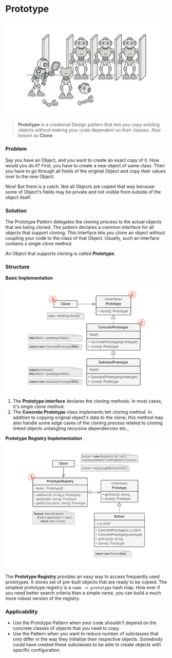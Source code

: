 # Prototype

![prototype](prototype.png)

> **Prototype** is  a creational Design pattern that lets you copy existing objects without making your code dependent on their classes. Also known as **Clone**.

### Problem
Say you have an Object, and you want to create an exact copy of it. How would you do it? First, you have to create a  new object of same class. Then you have to go through all fields of the original Object and copy their values over to the new Object.

Nice! But there is a catch. Not all Objects are copied that way because some of Object's fields may be private and not visible from outside of the object itself.

### Solution
The Prototype Pattern delegates the cloning process to the actual objects that are being cloned. The pattern declares a common interface for all objects that support cloning. This interface lets you clone an object without coupling your code to the class of that Object. Usually, such an interface contains s single _clone_ method.

An Object that supports cloning is called **_Prototype_**.

### Structure
**Basic Implementation**

![structure](structure.png)

1. The **Prototype interface** declares the cloning methods. In most cases, it's single _clone_ method.
2. The **Concrete Prototype** class implements teh cloning method. In addition to copying original object's data to the clone, this method may also handle some edge cases of the cloning process related to cloning linked objects untangling recursive dependencies etc.,

**Prototype Registry Implementation**

![protype-registry](protype-registry.png)

The **Prototype Registry** provides an easy way to access frequently used prototypes. It stores set of pre-built objects that are ready to be copied. The simplest prototype registry is a `name -> prototype` hash map. How ever if you need better search criteria than a simple name, you can build a much more robust version of the registry.

### Applicability

* Use the Prototype Pattern when your code shouldn't depend on the concrete classes of objects that you need to copy.
* Use the Pattern when you want to reduce number of subclasses that only differ in the way they initialize their respective objects. Somebody could have created these subclasses to be able to create objects with specific configuration.
